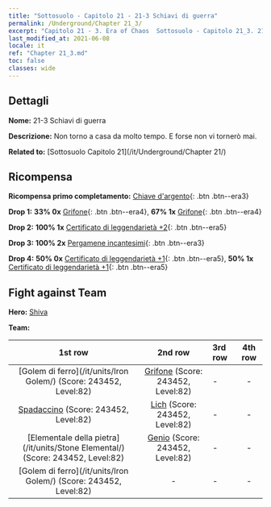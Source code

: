 ```yaml
---
title: "Sottosuolo - Capitolo 21 - 21-3 Schiavi di guerra"
permalink: /Underground/Chapter 21_3/
excerpt: "Capitolo 21 - 3. Era of Chaos  Sottosuolo - Capitolo 21_3. 21-3 Schiavi di guerra"
last_modified_at: 2021-06-08
locale: it
ref: "Chapter 21_3.md"
toc: false
classes: wide
---
```


## Dettagli

 **Nome:** 21-3 Schiavi di guerra

 **Descrizione:** Non torno a casa da molto tempo. E forse non vi tornerò mai.

 **Related to:** [Sottosuolo Capitolo 21](/it/Underground/Chapter 21/)

## Ricompensa

 **Ricompensa primo completamento:** [Chiave d'argento](/ItemsIT/con_693/){: .btn .btn--era3}

 **Drop 1:** **33% 0x** [Grifone](/ItemsIT/unt_192/){: .btn .btn--era4}, **67% 1x** [Grifone](/ItemsIT/unt_192/){: .btn .btn--era4}

 **Drop 2:** **100% 1x** [Certificato di leggendarietà +2](/ItemsIT/mat_81/){: .btn .btn--era5}

 **Drop 3:** **100% 2x** [Pergamene incantesimi](/ItemsIT/con_694/){: .btn .btn--era3}

 **Drop 4:** **50% 0x** [Certificato di leggendarietà +1](/ItemsIT/mat_74/){: .btn .btn--era5}, **50% 1x** [Certificato di leggendarietà +1](/ItemsIT/mat_74/){: .btn .btn--era5}


## Fight against Team
 **Hero:** [Shiva](/it/heroes/Shiva/)

 **Team:**


  | 1st row | 2nd row | 3rd row | 4th row |
  |:----:|:----:|:----|:----:|
  | [Golem di ferro](/it/units/Iron Golem/) (Score: 243452, Level:82)  | [Grifone](/it/units/Griffin/) (Score: 243452, Level:82)  | - | - |
  | [Spadaccino](/it/units/Swordsman/) (Score: 243452, Level:82)  | [Lich](/it/units/Lich/) (Score: 243452, Level:82)  | - | - |
  | [Elementale della pietra](/it/units/Stone Elemental/) (Score: 243452, Level:82)  | [Genio](/it/units/Genie/) (Score: 243452, Level:82)  | - | - |
  | [Golem di ferro](/it/units/Iron Golem/) (Score: 243452, Level:82)  | - | - | - |


